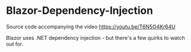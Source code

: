 # Blazor-Dependency-Injection
Source code accompanying the video https://youtu.be/T6N5O4Kr64U

Blazor uses .NET dependency injection - but there's a few quirks to watch out for.
